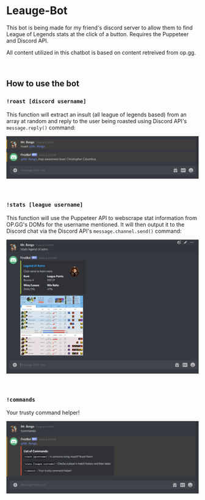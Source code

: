 # Leauge-Bot
This bot is being made for my friend's discord server to allow them to find League of Legends stats at the click of a button. Requires the Puppeteer and Discord API.

All content utilized in this chatbot is based on content retreived from op.gg.

<br/>

## How to use the bot

### `!roast [discord username]`

This function will extract an insult (all league of legends based) from an array at random and reply to the user being roasted using Discord API's `message.reply()` command:

![](sample_images/roast.PNG)

<br/>

### `!stats [league username]`

This function will use the Puppeteer API to webscrape stat information from OP.GG's DOMs for the username mentioned. It will then output it to the Discord chat via the Discord API's `message.channel.send()` command:

![](sample_images/stats.PNG)

<br/>

### `!commands`

Your trusty command helper!

![](sample_images/commands.PNG)
